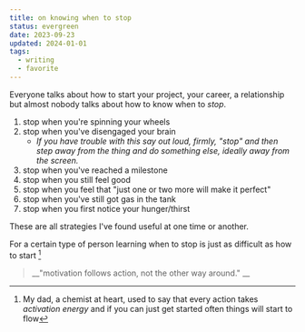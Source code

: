 ```yaml
---
title: on knowing when to stop
status: evergreen
date: 2023-09-23
updated: 2024-01-01
tags:
  - writing
  - favorite
---
```

Everyone talks about how to start your project, your career, a relationship but almost nobody talks about how to know when to _stop_.
1. stop when you're spinning your wheels 
2. stop when you've disengaged your brain
    - _If you have trouble with this say out loud, firmly, "stop" and then step away from the thing and do something else, ideally away from the screen._ [](https://twitter.com/m_ashcroft/status/1465334544706551814)
3. stop when you've reached a milestone
4. stop when you still feel good
5. stop when you feel that "just one or two more will make it perfect"
6. stop when you've still got gas in the tank
7. stop when you first notice your hunger/thirst

These are all strategies I've found useful at one time or another.

For a certain type of person learning when to stop is just as difficult as how to start [^1]
> __"motivation follows action, not the other way around." __


[^1]: My dad, a chemist at heart, used to say that every action takes _activation energy_ and if you can just get started often things will start to flow
